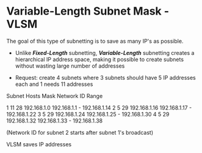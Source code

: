 # Variable-Length Subnet Mask - VLSM

The goal of this type of subnetting is to save as many IP's as possible.

- Unlike ***Fixed-Length*** subnetting, ***Variable-Length*** subnetting creates a hierarchical IP address space, making it possible to create subnets without wasting large number of addresses

- Request: create 4 subnets where 3 subnets should have 5 IP addresses each and 1 needs 11 addresses

Subnet 		Hosts		Mask 		Network ID 		Range

1			11			28			192.168.1.0		192.168.1.1 - 192.168.1.14
2			5			29			192.168.1.16	192.168.1.17 - 192.168.1.22	
3			5			29			192.168.1.24	192.168.1.25 - 192.168.1.30
4			5			29			192.168.1.32	192.168.1.33 - 192.168.1.38

(Network ID for subnet 2 starts after subnet 1's broadcast)

VLSM saves IP addresses